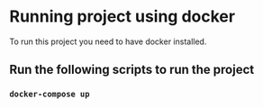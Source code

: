 # Running project using docker

To run this project you need to have docker installed.

## Run the following scripts to run the project

### `docker-compose up`